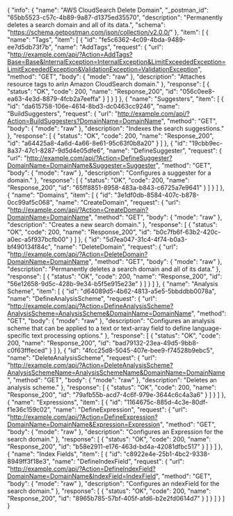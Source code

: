 {
  "info": {
    "name": "AWS CloudSearch Delete Domain",
    "_postman_id": "65bb5523-c57c-4b89-9a87-d1375ed35570",
    "description": "Permanently deletes a search domain and all of its data.",
    "schema": "https://schema.getpostman.com/json/collection/v2.0.0/"
  },
  "item": [
    {
      "name": "Tags",
      "item": [
        {
          "id": "fe5c6362-4c09-4bda-9489-ee7d5db73f7b",
          "name": "AddTags",
          "request": {
            "url": "http://example.com/api/?Action=AddTags?Base=Base&InternalException=InternalException&LimitExceededException=LimitExceededException&ValidationException=ValidationException",
            "method": "GET",
            "body": {
              "mode": "raw"
            },
            "description": "Attaches resource tags to an\n Amazon CloudSearch domain."
          },
          "response": [
            {
              "status": "OK",
              "code": 200,
              "name": "Response_200",
              "id": "056c0ee8-ea63-4e3d-8879-4fcb2a7eeffa"
            }
          ]
        }
      ]
    },
    {
      "name": "Suggesters",
      "item": [
        {
          "id": "da615758-106e-4614-8bd3-dc0463cc9246",
          "name": "BuildSuggesters",
          "request": {
            "url": "http://example.com/api/?Action=BuildSuggesters?DomainName=DomainName",
            "method": "GET",
            "body": {
              "mode": "raw"
            },
            "description": "Indexes the search suggestions."
          },
          "response": [
            {
              "status": "OK",
              "code": 200,
              "name": "Response_200",
              "id": "a64425a8-4a6d-4a66-8e61-95c63f0b8a20"
            }
          ]
        },
        {
          "id": "19cbb9ec-8a37-47c1-8287-9d5d4e05dfe6",
          "name": "DefineSuggester",
          "request": {
            "url": "http://example.com/api/?Action=DefineSuggester?DomainName=DomainName&Suggester=Suggester",
            "method": "GET",
            "body": {
              "mode": "raw"
            },
            "description": "Configures a suggester for a domain."
          },
          "response": [
            {
              "status": "OK",
              "code": 200,
              "name": "Response_200",
              "id": "65ff8851-8958-483a-b843-c6725a7e9641"
            }
          ]
        }
      ]
    },
    {
      "name": "Domains",
      "item": [
        {
          "id": "3e1df0db-8584-407c-b878-0cc99af5c068",
          "name": "CreateDomain",
          "request": {
            "url": "http://example.com/api/?Action=CreateDomain?DomainName=DomainName",
            "method": "GET",
            "body": {
              "mode": "raw"
            },
            "description": "Creates a new search domain."
          },
          "response": [
            {
              "status": "OK",
              "code": 200,
              "name": "Response_200",
              "id": "b0c7fb6f-63b2-420c-a0ec-a5f937bcfb00"
            }
          ]
        },
        {
          "id": "5d7ea047-31c4-4f74-b0a3-bf490134f84c",
          "name": "DeleteDomain",
          "request": {
            "url": "http://example.com/api/?Action=DeleteDomain?DomainName=DomainName",
            "method": "GET",
            "body": {
              "mode": "raw"
            },
            "description": "Permanently deletes a search domain and all of its data."
          },
          "response": [
            {
              "status": "OK",
              "code": 200,
              "name": "Response_200",
              "id": "56e12658-9d5c-428b-9e34-b5f5e915e23e"
            }
          ]
        }
      ]
    },
    {
      "name": "Analysis Scheme",
      "item": [
        {
          "id": "d64089d5-4b62-4813-a5e5-5bbddbb0078a",
          "name": "DefineAnalysisScheme",
          "request": {
            "url": "http://example.com/api/?Action=DefineAnalysisScheme?AnalysisScheme=AnalysisScheme&DomainName=DomainName",
            "method": "GET",
            "body": {
              "mode": "raw"
            },
            "description": "Configures an analysis scheme that can be applied to a text or text-array field to define language-specific text processing options."
          },
          "response": [
            {
              "status": "OK",
              "code": 200,
              "name": "Response_200",
              "id": "bad79132-23ea-49d5-9bb8-c0f63fffeced"
            }
          ]
        },
        {
          "id": "4fcc25d8-5045-407e-bee9-f74528b9ebc5",
          "name": "DeleteAnalysisScheme",
          "request": {
            "url": "http://example.com/api/?Action=DeleteAnalysisScheme?AnalysisSchemeName=AnalysisSchemeName&DomainName=DomainName",
            "method": "GET",
            "body": {
              "mode": "raw"
            },
            "description": "Deletes an analysis scheme."
          },
          "response": [
            {
              "status": "OK",
              "code": 200,
              "name": "Response_200",
              "id": "79afb55b-acd7-4c6f-979e-3644c6c4a3a6"
            }
          ]
        }
      ]
    },
    {
      "name": "Expressions",
      "item": [
        {
          "id": "1164675c-885d-4c3e-80df-f1e36c159c02",
          "name": "DefineExpression",
          "request": {
            "url": "http://example.com/api/?Action=DefineExpression?DomainName=DomainName&Expression=Expression",
            "method": "GET",
            "body": {
              "mode": "raw"
            },
            "description": "Configures an Expression  for the search domain."
          },
          "response": [
            {
              "status": "OK",
              "code": 200,
              "name": "Response_200",
              "id": "b58e2911-e176-463d-bd4a-42081dfbc517"
            }
          ]
        }
      ]
    },
    {
      "name": "Index Fields",
      "item": [
        {
          "id": "c8922e4e-25b1-4bc2-9338-8949ff3f18e3",
          "name": "DefineIndexField",
          "request": {
            "url": "http://example.com/api/?Action=DefineIndexField?DomainName=DomainName&IndexField=IndexField",
            "method": "GET",
            "body": {
              "mode": "raw"
            },
            "description": "Configures an ndexField  for the search domain."
          },
          "response": [
            {
              "status": "OK",
              "code": 200,
              "name": "Response_200",
              "id": "8965b785-57bf-405f-afd6-b2e2fd0614d7"
            }
          ]
        }
      ]
    }
  ]
}